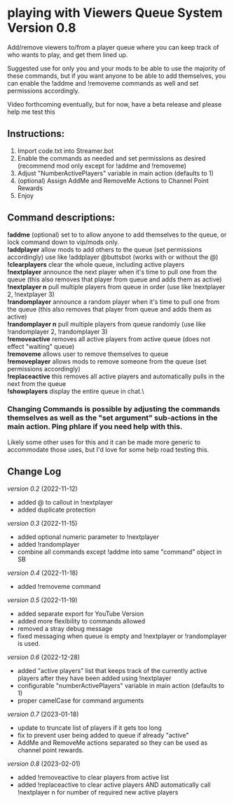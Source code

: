 # playing with Viewers Queue System  Version 0.8

Add/remove viewers to/from a player queue where you can keep track of who wants to play, and get them lined up.   

Suggested use for only you and your mods to be able to use the majority of these commands, but if you want anyone to be able to add themselves, you can enable the !addme and !removeme commands as well and set permissions accordingly.

Video forthcoming eventually, but for now, have a beta release and please help me test this

## Instructions:
1)  Import code.txt into Streamer.bot
2) Enable the commands as needed and set permissions as desired (recommend mod only except for !addme and !removeme)
3) Adjust "NumberActivePlayers" variable in main action (defaults to 1)
4) (optional) Assign AddMe and RemoveMe Actions to Channel Point Rewards
5) Enjoy
 
## Command descriptions:
**!addme** (optional)  set to to allow anyone to add themselves to the queue, or lock command down to vip/mods only.\
**!addplayer**  allow mods to add others to the queue (set permissions accordingly)  use like !addplayer @buttsbot  (works with or without the @)\
**!clearplayers**  clear the whole queue, including active players\
**!nextplayer**  announce the next player when it's time to pull one from the queue (this also removes that player from queue and adds them as active)\
**!nextplayer n** pull multiple players from queue in order (use like !nextplayer 2, !nextplayer 3)\
**!randomplayer**  announce a random player when it's time to pull one from the queue (this also removes that player from queue and adds them as active)\
**!randomplayer n** pull multiple players from queue randomly (use like !randomplayer 2, !randomplayer 3)\
**!removeactive** removes all active players from active queue (does not effect "waiting" queue)\
**!removeme** allows user to remove themselves to queue\
**!removeplayer**  allows mods to remove someone from the queue (set permissions accordingly)\
**!replaceactive** this removes all active players and automatically pulls in the next from the queue\
**!showplayers**  display the entire queue in chat.\

### Changing Commands is possible by adjusting the commands themselves as well as the "set argument" sub-actions in the main action. Ping phlare if you need help with this.

Likely some other uses for this and it can be made more generic to accommodate those uses, but I'd love for some help road testing this.

## Change Log
*version 0.2* (2022-11-12)
- added @ to callout in !nextplayer
- added duplicate protection

*version 0.3* (2022-11-15)
- added optional numeric parameter to !nextplayer
- added !randomplayer
- combine all commands except !addme into same "command" object in SB

*version 0.4* (2022-11-18)
- added !removeme command

*version 0.5* (2022-11-19)
- added separate export for YouTube Version
- added more flexibility to commands allowed
- removed a stray debug message
- fixed messaging when queue is empty and !nextplayer or !randomplayer is used.

*version 0.6* (2022-12-28)
- added "active players" list that keeps track of the currently active players after they have been added using !nextplayer
- configurable "numberActivePlayers" variable in main action (defaults to 1)
- proper camelCase for command arguments

*version 0.7* (2023-01-18)
- update to truncate list of players if it gets too long
- fix to prevent user being added to queue if already "active"
- AddMe and RemoveMe actions separated so they can be used as channel point rewards.

*version 0.8* (2023-02-01)
- added !removeactive to clear players from active list
- added !replaceactive to clear active players AND automatically call !nextplayer n for number of required new active players
